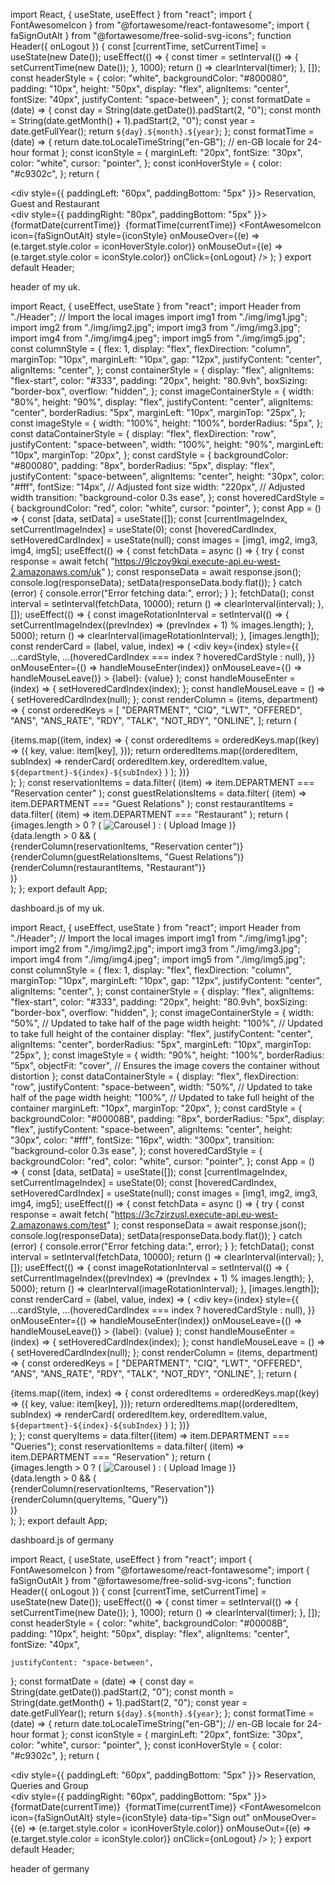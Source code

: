 import React, { useState, useEffect } from "react";
import { FontAwesomeIcon } from "@fortawesome/react-fontawesome";
import { faSignOutAlt } from "@fortawesome/free-solid-svg-icons";
function Header({ onLogout }) {
  const [currentTime, setCurrentTime] = useState(new Date());
  useEffect(() => {
    const timer = setInterval(() => {
      setCurrentTime(new Date());
    }, 1000);
    return () => clearInterval(timer);
  }, []);
  const headerStyle = {
    color: "white",
    backgroundColor: "#800080",
    padding: "10px",
    height: "50px",
    display: "flex",
    alignItems: "center",
    fontSize: "40px",
    justifyContent: "space-between",
  };
  const formatDate = (date) => {
    const day = String(date.getDate()).padStart(2, "0");
    const month = String(date.getMonth() + 1).padStart(2, "0");
    const year = date.getFullYear();
    return `${day}.${month}.${year}`;
  };
  const formatTime = (date) => {
    return date.toLocaleTimeString("en-GB"); // en-GB locale for 24-hour format
  };
  const iconStyle = {
    marginLeft: "20px",
    fontSize: "30px",
    color: "white",
    cursor: "pointer",
  };
  const iconHoverStyle = {
    color: "#c9302c",
  };
  return (
    <div style={headerStyle}>
      <div style={{ paddingLeft: "60px", paddingBottom: "5px" }}>
        Reservation, Guest and Restaurant
      </div>
      <div style={{ paddingRight: "80px", paddingBottom: "5px" }}>
        {formatDate(currentTime)}&nbsp;&nbsp;{formatTime(currentTime)}
        <FontAwesomeIcon
          icon={faSignOutAlt}
          style={iconStyle}
          onMouseOver={(e) => (e.target.style.color = iconHoverStyle.color)}
          onMouseOut={(e) => (e.target.style.color = iconStyle.color)}
          onClick={onLogout}
        />
      </div>
    </div>
  );
}
export default Header;

header of my uk.

import React, { useEffect, useState } from "react";
import Header from "./Header"; 
// Import the local images
import img1 from "./img/img1.jpg";
import img2 from "./img/img2.jpg";
import img3 from "./img/img3.jpg";
import img4 from "./img/img4.jpeg";
import img5 from "./img/img5.jpg";
const columnStyle = {
  flex: 1,
  display: "flex",
  flexDirection: "column",
  marginTop: "10px",
  marginLeft: "10px",
  gap: "12px",
  justifyContent: "center",
  alignItems: "center",
};
const containerStyle = {
  display: "flex",
  alignItems: "flex-start",
  color: "#333",
  padding: "20px",
  height: "80.9vh",
  boxSizing: "border-box",
  overflow: "hidden",
};
const imageContainerStyle = {
  width: "80%",
  height: "90%",
  display: "flex",
  justifyContent: "center",
  alignItems: "center",
  borderRadius: "5px",
  marginLeft: "10px",
  marginTop: "25px",
};
const imageStyle = {
  width: "100%",
  height: "100%",
  borderRadius: "5px",
};
const dataContainerStyle = {
  display: "flex",
  flexDirection: "row",
  justifyContent: "space-between",
  width: "100%",
  height: "90%",
  marginLeft: "10px",
  marginTop: "20px",
};
const cardStyle = {
  backgroundColor: "#800080",
  padding: "8px",
  borderRadius: "5px",
  display: "flex",
  justifyContent: "space-between",
  alignItems: "center",
  height: "30px",
  color: "#fff",
  fontSize: "14px", // Adjusted font size
  width: "220px", // Adjusted width
  transition: "background-color 0.3s ease",
};
const hoveredCardStyle = {
  backgroundColor: "red",
  color: "white",
  cursor: "pointer",
};
const App = () => {
  const [data, setData] = useState([]);
  const [currentImageIndex, setCurrentImageIndex] = useState(0);
  const [hoveredCardIndex, setHoveredCardIndex] = useState(null);
  const images = [img1, img2, img3, img4, img5];
  useEffect(() => {
    const fetchData = async () => {
      try {
        const response = await fetch(
          "https://9lczoy9kqi.execute-api.eu-west-2.amazonaws.com/uk"
        );
        const responseData = await response.json();
        console.log(responseData);
        setData(responseData.body.flat());
      } catch (error) {
        console.error("Error fetching data:", error);
      }
    };
    fetchData();
    const interval = setInterval(fetchData, 10000);
    return () => clearInterval(interval);
  }, []);
  useEffect(() => {
    const imageRotationInterval = setInterval(() => {
      setCurrentImageIndex((prevIndex) => (prevIndex + 1) % images.length);
    }, 5000);
    return () => clearInterval(imageRotationInterval);
  }, [images.length]);
  const renderCard = (label, value, index) => (
    <div
      key={index}
      style={{
        ...cardStyle,
        ...(hoveredCardIndex === index ? hoveredCardStyle : null),
      }}
      onMouseEnter={() => handleMouseEnter(index)}
      onMouseLeave={() => handleMouseLeave()}
    >
      <span>{label}:</span>
      <span>{value}</span>
    </div>
  );
  const handleMouseEnter = (index) => {
    setHoveredCardIndex(index);
  };
  const handleMouseLeave = () => {
    setHoveredCardIndex(null);
  };
  const renderColumn = (items, department) => {
    const orderedKeys = [
      "DEPARTMENT",
      "CIQ",
      "LWT",
      "OFFERED",
      "ANS",
      "ANS_RATE",
      "RDY",
      "TALK",
      "NOT_RDY",
      "ONLINE",
    ];
    return (
      <div style={columnStyle}>
        {items.map((item, index) => {
          const orderedItems = orderedKeys.map((key) => ({
            key,
            value: item[key],
          }));
          return orderedItems.map((orderedItem, subIndex) =>
            renderCard(
              orderedItem.key,
              orderedItem.value,
              `${department}-${index}-${subIndex}`
            )
          );
        })}
      </div>
    );
  };
  const reservationItems = data.filter(
    (item) => item.DEPARTMENT === "Reservation center"
  );
  const guestRelationsItems = data.filter(
    (item) => item.DEPARTMENT === "Guest Relations"
  );
  const restaurantItems = data.filter(
    (item) => item.DEPARTMENT === "Restaurant"
  );
  return (
    <div style={containerStyle}>
      <div style={imageContainerStyle}>
        {images.length > 0 ? (
          <img
            src={images[currentImageIndex]}
            alt="Carousel"
            style={imageStyle}
          />
        ) : (
          <span>Upload Image</span>
        )}
      </div>
      {data.length > 0 && (
        <div style={dataContainerStyle}>
          {renderColumn(reservationItems, "Reservation center")}
          {renderColumn(guestRelationsItems, "Guest Relations")}
          {renderColumn(restaurantItems, "Restaurant")}
        </div>
      )}
    </div>
  );
};
export default App;

dashboard.js of my uk.

import React, { useEffect, useState } from "react";
import Header from "./Header";
// Import the local images
import img1 from "./img/img1.jpg";
import img2 from "./img/img2.jpg";
import img3 from "./img/img3.jpg";
import img4 from "./img/img4.jpeg";
import img5 from "./img/img5.jpg";
const columnStyle = {
  flex: 1,
  display: "flex",
  flexDirection: "column",
  marginTop: "10px",
  marginLeft: "10px",
  gap: "12px",
  justifyContent: "center",
  alignItems: "center",
};
const containerStyle = {
  display: "flex",
  alignItems: "flex-start",
  color: "#333",
  padding: "20px",
  height: "80.9vh",
  boxSizing: "border-box",
  overflow: "hidden",
};
const imageContainerStyle = {
  width: "50%", // Updated to take half of the page width
  height: "100%", // Updated to take full height of the container
  display: "flex",
  justifyContent: "center",
  alignItems: "center",
  borderRadius: "5px",
  marginLeft: "10px",
  marginTop: "25px",
};
const imageStyle = {
  width: "90%",
  height: "100%",
  borderRadius: "5px",
  objectFit: "cover", // Ensures the image covers the container without distortion
};
const dataContainerStyle = {
  display: "flex",
  flexDirection: "row",
  justifyContent: "space-between",
  width: "50%", // Updated to take half of the page width
  height: "100%", // Updated to take full height of the container
  marginLeft: "10px",
  marginTop: "20px",
};
const cardStyle = {
  backgroundColor: "#00008B",
  padding: "8px",
  borderRadius: "5px",
  display: "flex",
  justifyContent: "space-between",
  alignItems: "center",
  height: "30px",
  color: "#fff",
  fontSize: "16px",
  width: "300px",
  transition: "background-color 0.3s ease",
};
const hoveredCardStyle = {
  backgroundColor: "red",
  color: "white",
  cursor: "pointer",
};
const App = () => {
  const [data, setData] = useState([]);
  const [currentImageIndex, setCurrentImageIndex] = useState(0);
  const [hoveredCardIndex, setHoveredCardIndex] = useState(null);
  const images = [img1, img2, img3, img4, img5];
  useEffect(() => {
    const fetchData = async () => {
      try {
        const response = await fetch(
          "https://3c7zirzusl.execute-api.eu-west-2.amazonaws.com/test"
        );
        const responseData = await response.json();
        console.log(responseData);
        setData(responseData.body.flat());
      } catch (error) {
        console.error("Error fetching data:", error);
      }
    };
    fetchData();
    const interval = setInterval(fetchData, 10000);
    return () => clearInterval(interval);
  }, []);
  useEffect(() => {
    const imageRotationInterval = setInterval(() => {
      setCurrentImageIndex((prevIndex) => (prevIndex + 1) % images.length);
    }, 5000);
    return () => clearInterval(imageRotationInterval);
  }, [images.length]);
  const renderCard = (label, value, index) => (
    <div
      key={index}
      style={{
        ...cardStyle,
        ...(hoveredCardIndex === index ? hoveredCardStyle : null),
      }}
      onMouseEnter={() => handleMouseEnter(index)}
      onMouseLeave={() => handleMouseLeave()}
    >
      <span>{label}:</span>
      <span>{value}</span>
    </div>
  );
  const handleMouseEnter = (index) => {
    setHoveredCardIndex(index);
  };
  const handleMouseLeave = () => {
    setHoveredCardIndex(null);
  };
  const renderColumn = (items, department) => {
    const orderedKeys = [
      "DEPARTMENT",
      "CIQ",
      "LWT",
      "OFFERED",
      "ANS",
      "ANS_RATE",
      "RDY",
      "TALK",
      "NOT_RDY",
      "ONLINE",
    ];
    return (
      <div style={columnStyle}>
        {items.map((item, index) => {
          const orderedItems = orderedKeys.map((key) => ({
            key,
            value: item[key],
          }));
          return orderedItems.map((orderedItem, subIndex) =>
            renderCard(
              orderedItem.key,
              orderedItem.value,
              `${department}-${index}-${subIndex}`
            )
          );
        })}
      </div>
    );
  };
  const queryItems = data.filter((item) => item.DEPARTMENT === "Queries");
  const reservationItems = data.filter(
    (item) => item.DEPARTMENT === "Reservation"
  );
  return (
    <div style={containerStyle}>
      <div style={imageContainerStyle}>
        {images.length > 0 ? (
          <img
            src={images[currentImageIndex]}
            alt="Carousel"
            style={imageStyle}
          />
        ) : (
          <span>Upload Image</span>
        )}
      </div>
      {data.length > 0 && (
        <div style={dataContainerStyle}>
          {renderColumn(reservationItems, "Reservation")}
          {renderColumn(queryItems, "Query")}
        </div>
      )}
    </div>
  );
};
export default App;

dashboard.js of germany

import React, { useState, useEffect } from "react";
import { FontAwesomeIcon } from "@fortawesome/react-fontawesome";
import { faSignOutAlt } from "@fortawesome/free-solid-svg-icons";
function Header({ onLogout }) {
  const [currentTime, setCurrentTime] = useState(new Date());
  useEffect(() => {
    const timer = setInterval(() => {
      setCurrentTime(new Date());
    }, 1000);
    return () => clearInterval(timer);
  }, []);
  const headerStyle = {
    color: "white",
    backgroundColor: "#00008B",
    padding: "10px",
    height: "50px",
    display: "flex",
    alignItems: "center",
    fontSize: "40px",

    justifyContent: "space-between",
  };
  const formatDate = (date) => {
    const day = String(date.getDate()).padStart(2, "0");
    const month = String(date.getMonth() + 1).padStart(2, "0");
    const year = date.getFullYear();
    return `${day}.${month}.${year}`;
  };
  const formatTime = (date) => {
    return date.toLocaleTimeString("en-GB"); // en-GB locale for 24-hour format
  };
  const iconStyle = {
    marginLeft: "20px",
    fontSize: "30px",
    color: "white",
    cursor: "pointer",
  };
  const iconHoverStyle = {
    color: "#c9302c",
  };
  return (
    <div style={headerStyle}>
      <div style={{ paddingLeft: "60px", paddingBottom: "5px" }}>
        Reservation, Queries and Group
      </div>
      <div style={{ paddingRight: "60px", paddingBottom: "5px" }}>
        {formatDate(currentTime)}&nbsp;&nbsp;{formatTime(currentTime)}
        <FontAwesomeIcon
          icon={faSignOutAlt}
          style={iconStyle}
          data-tip="Sign out"
          onMouseOver={(e) => (e.target.style.color = iconHoverStyle.color)}
          onMouseOut={(e) => (e.target.style.color = iconStyle.color)}
          onClick={onLogout}
        />
      </div>
    </div>
  );
}
export default Header;

header of germany





